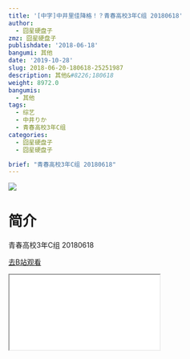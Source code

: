 ```yaml
---
title: '[中字]中井里佳降格！？青春高校3年C组 20180618'
author:
  - 囧星硬盘子
zmz: 囧星硬盘子
publishdate: '2018-06-18'
bangumi: 其他
date: '2019-10-28'
slug: 2018-06-20-180618-25251987
description: 其他&#8226;180618
weight: 8972.0
bangumis:
  - 其他
tags:
  - 综艺
  - 中井りか
  - 青春高校3年C组
categories:
  - 囧星硬盘子
  - 囧星硬盘子

brief: "青春高校3年C组 20180618"
---
```

![](https://raw.githubusercontent.com/tcgriffith/owaraisite/master/static/tmpimg/a9ce1b9c07f372ad24e4b6e110e20bea4b4d07fd.jpg.480.jpg)
# 简介  
青春高校3年C组 20180618  

[去B站观看](https://www.bilibili.com/video/av25251987/)
<div class ="resp-container"><iframe class="testiframe" src="//player.bilibili.com/player.html?aid=25251987"", scrolling="no", allowfullscreen="true" > </iframe></div> 

